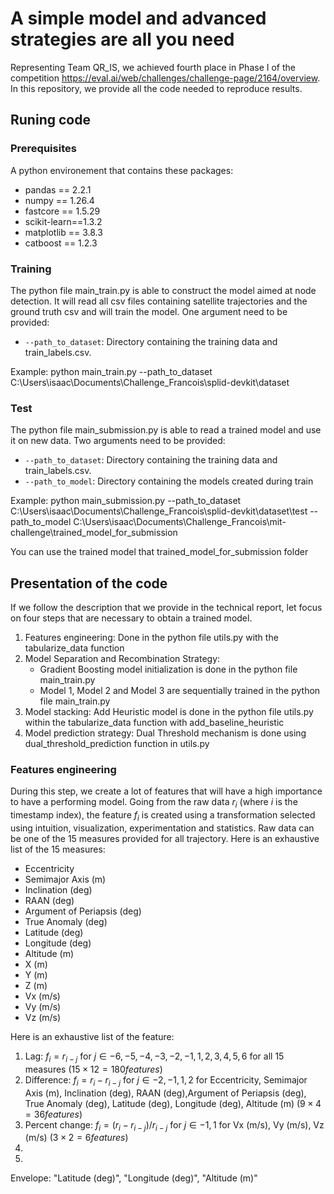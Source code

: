 # A simple model and advanced strategies are all you need

Representing Team QR_IS, we achieved fourth place in Phase I of the competition https://eval.ai/web/challenges/challenge-page/2164/overview.
In this repository, we provide all the code needed to reproduce results.
## Runing code
### Prerequisites
A python environement that contains these packages:
- pandas ==  2.2.1
- numpy == 1.26.4
- fastcore ==  1.5.29 
- scikit-learn==1.3.2
- matplotlib == 3.8.3
- catboost == 1.2.3


### Training
The python file main_train.py is able to construct the model aimed at node detection.
It will read all csv files containing satellite trajectories and the ground truth csv and will train the model.
One argument need to be provided:

- `--path_to_dataset`: Directory containing the training data and train_labels.csv.

Example: python main_train.py --path_to_dataset C:\Users\isaac\Documents\Challenge_Francois\splid-devkit\dataset

### Test
The python file main_submission.py is able to read a trained model and use it on new data.
Two arguments need to be provided:

- `--path_to_dataset`: Directory containing the training data and train_labels.csv.
- `--path_to_model`: Directory containing the models created during train

Example: python main_submission.py --path_to_dataset C:\Users\isaac\Documents\Challenge_Francois\splid-devkit\dataset\test --path_to_model C:\Users\isaac\Documents\Challenge_Francois\mit-challenge\trained_model_for_submission

You can use the trained model that trained_model_for_submission folder

## Presentation of the code

If we follow the description that we provide in the technical report, let focus on four steps that are necessary to obtain a trained model.
1. Features engineering: Done in the python file utils.py with the tabularize_data function
2. Model Separation and Recombination Strategy: 
    - Gradient Boosting model initialization is done in the python file main_train.py
    - Model 1, Model 2 and Model 3 are sequentially trained in the python file main_train.py
3. Model stacking: Add Heuristic model is done in the python file utils.py within the tabularize_data function with add_baseline_heuristic
4. Model prediction strategy: Dual Threshold mechanism is done using dual_threshold_prediction function in utils.py 

### Features engineering

During this step, we create a lot of features that will have a high importance to have a performing model. Going from the raw data $r_i$ (where $i$ is the timestamp index), the feature $f_i$ is created using a transformation selected using intuition, visualization, experimentation and statistics. Raw data can be one of the 15 measures provided for all trajectory. 
Here is an exhaustive list of the 15 measures: 
- Eccentricity
- Semimajor Axis (m)
- Inclination (deg)
- RAAN (deg)
- Argument of Periapsis (deg)
- True Anomaly (deg)
- Latitude (deg)
- Longitude (deg)
- Altitude (m)
- X (m)
- Y (m)
- Z (m)
- Vx (m/s)
- Vy (m/s)
- Vz (m/s) 

Here is an exhaustive list of the feature:
1. Lag: $f_i = r_{i-j}$ for $j \in {-6,-5,-4,-3,-2,-1,1,2,3,4,5,6}$ for all 15 measures ($15 \times 12 = 180 features$)
2. Difference: $f_i = r_i - r_{i-j}$ for $j \in {-2,-1,1,2}$ for Eccentricity, Semimajor Axis (m), Inclination (deg), RAAN (deg),Argument of Periapsis (deg), True Anomaly (deg),  Latitude (deg), Longitude (deg), Altitude (m) ($9 \times 4 = 36 features$)
3. Percent change: $f_i = (r_i - r_{i-j})/r_{i-j}$ for $j \in {-1,1}$ for Vx (m/s), Vy (m/s), Vz (m/s) ($3 \times 2 = 6 features$)
4. 
5. 
Envelope: "Latitude (deg)", "Longitude (deg)",  "Altitude (m)"
